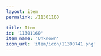 ```yaml
---
layout: item
permalink: /11301160

title: Item
id: '11301160'
item_name: 'Unknown'
icon_url: 'item/icon/11300741.png'
---
```

